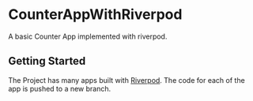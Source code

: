 # CounterAppWithRiverpod

A basic Counter App implemented with riverpod.

## Getting Started

The Project has many apps built with <a href="https://riverpod.dev/" target="_blank">Riverpod</a>. The code for each of the app is pushed to a new branch.
